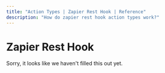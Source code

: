 ```yaml
---
title: "Action Types | Zapier Rest Hook | Reference"
description: "How do zapier rest hook action types work?"
---
```


# Zapier Rest Hook

Sorry, it looks like we haven't filled this out yet.
